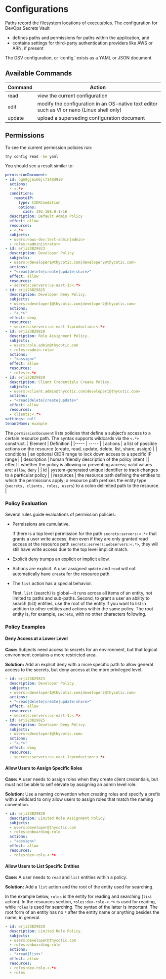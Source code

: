 ﻿[title]: # (Configurations)
[tags]: # (,)
[priority]: # (7050)

# Configurations

Paths record the filesystem locations of executables. The configuration for DevOps Secrets Vault

* defines paths and permissions for paths within the application, and
* contains settings for third-party authentication providers like AWS or ARN, if present

The DSV configuration, or ‘config,’ exists as a YAML or JSON document. 
 
 ## Available Commands
 
| Command | Action |
| ---- | ---- |
| read | view the current configuration |
| edit | modify the configuration in an OS-native text editor such as VI or nano (Linux shell only) |
| update | upload a superseding configuration document |

## Permissions

To see the current permission policies run: 

```bash
thy config read -be yaml
```

You should see a result similar to:

```yaml
permissionDocument:
- id: bgn8gjei66jc7148d9i0
  actions:
  - <.*>
  conditions:
    remoteIP:
      type: CIDRCondition
      options:
        cidr: 192.168.0.1/16
  description: Default Admin Policy
  effect: allow
  resources:
  - <.*>
  subjects:
  - users:<aws-dev:test-admin|admin>
  - roles:<administrator>
- id: erji23829823
  description: Developer Policy.
  subjects:
  - users:<developer1@thycotic.com|developer2@thycotic.com>
  actions:
  - "<read|delete|create|update|share>"
  effect: allow
  resources:
  - secrets:servers:us-east-1:<.*>
- id: erji23829825
  description: Developer Deny Policy.
  subjects:
  - users:<developer1@thycotic.com|developer2@thycotic.com>
  actions:
  - "<.*>"
  effect: deny
  resources:
  - secrets:servers:us-east-1:production:<.*>
- id: erji23829828
  description: Role Assignment Policy.
  subjects:
  - users:role.admin@thycotic.com
  - roles:<admin-role>
  actions:
  - "<assign>"
  effect: allow
  resources:
  - roles:<.*>
- id: erji23829829
  description: Client Credentials Create Policy.
  subjects:
  - users:<client.admin@thycotic.com|developer1@thycotic.com>
  actions:
  - "<read|delete|create|update>"
  effect: allow
  resources:
  - clients:<.*>
settings: null
tenantName: example
```

The `permissionDocument` lists policies that define a subject’s access to a certain resource path. The syntax supports wildcards via the `<.*>` construct.
| Element | Definition |
|----- | ----- |
| actions | a list of possible actions on the resource (create, read, update, delete, list, share, assign) |
| conditions | an optional CIDR range to lock down access to a specific IP range |
| description | human friendly description of the policy intent |
| effect | whether the policy is allowing or preventing access; valid values are: `allow`, `deny` |
| id | system-generated unique identifier to track changes to a particular policy |
| resources | the resource path defining the entities to which the permissions apply; a resource path prefixes the entity type (`secrets, clients, roles, users`) to a colon delimited path to the resource. |

### Policy Evaluation

Several rules guide evaluations of permission policies:

* Permissions are cumulative.

  If there is a top level permission for the path `secrets:servers:<.*>` that grants a user write access, then even if they are only granted read access at the resource path `secrets:servers:webservers:<.*>`, they will still have write access due to the top level implicit match. 
* Explicit deny trumps an explicit or implicit allow.
* Actions are explicit. A user assigned `update` and `read` will not automatically have `create` for the resource path.
* The `list` action has a special behavior.

  First, `list` (search) is global—it runs across all items of an entity, not limited to paths and sub-paths.
  Second, to grant a user an ability to search (list) entities, use the root of the entity if you want to list in addition to other entities and actions within the same policy. The root entity is, for example, `secrets`, with no other characters following.

### Policy Examples

#### Deny Access at a Lower Level

**Case:** Subjects need access to secrets for an environment, but that logical environment contains a more restricted area.

**Solution:** Add an explicit deny with a more specific path to allow general access to the secrets, but deny access at the more privileged level.

```yaml
- id: erji23829823
  description: Developer Policy.
  subjects:
  - users:<developer1@thycotic.com|developer2@thycotic.com>
  actions:
  - "<read|delete|create|update|share>"
  effect: allow
  resources:
  - secrets:servers:us-east-1:<.*>
- id: erji23829825
  description: Developer Deny Policy.
  subjects:
  - users:<developer1@thycotic.com>
  actions:
  - "<.*>"
  effect: deny
  resources:
  - secrets:servers:us-east-1:production:<.*>
```

#### Allow Users to Assign Specific Roles

**Case:** A user needs to assign roles when they create client credentials, but must not be able to self elevate by assigning an admin level role.

**Solution:** Use a naming convention when creating roles and specify a prefix with a wildcard to only allow users to assign roles that match the naming convention.

```yaml
- id: erji23829828
  description: Limited Role Assignment Policy.
  subjects:
  - users:developer@thycotic.com
  - roles:onboarding-role
  actions:
  - "<assign>"
  effect: allow
  resources:
  - roles:dev-role-<.*>
```

#### Allow Users to List Specific Entities

**Case:** A user needs to `read` and `list` entities within a policy.

**Solution:** Add a `list` action and the root of the entity used for searching. 

In the example below, `roles` is the entity for reading and searching (`list` action). In the resources section,
`roles:dev-role-<.*>` is used for reading, while `roles` is used for searching. The syntax of the latter is important. 
The root form of an entity has no `*` after the entity name or anything besides the name, in general. 

```yaml
- id: erji23829828
  description: Limited Role Policy.
  subjects:
  - users:developer@thycotic.com
  - roles:onboarding-role
  actions:
  - "<read|list>"
  effect: allow
  resources:
  - roles:dev-role-<.*>
  - roles
```
